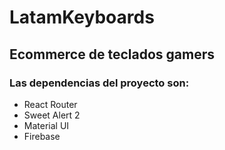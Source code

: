 # LatamKeyboards

## Ecommerce de teclados gamers

### Las dependencias del proyecto son:

- React Router
- Sweet Alert 2
- Material UI
- Firebase